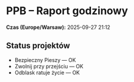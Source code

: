 # PPB – Raport godzinowy
**Czas (Europe/Warsaw):** 2025-09-27 21:12

## Status projektów
- Bezpieczny Pieszy — OK
- Zwolnij przy przejściu — OK
- Odblask ratuje życie — OK

